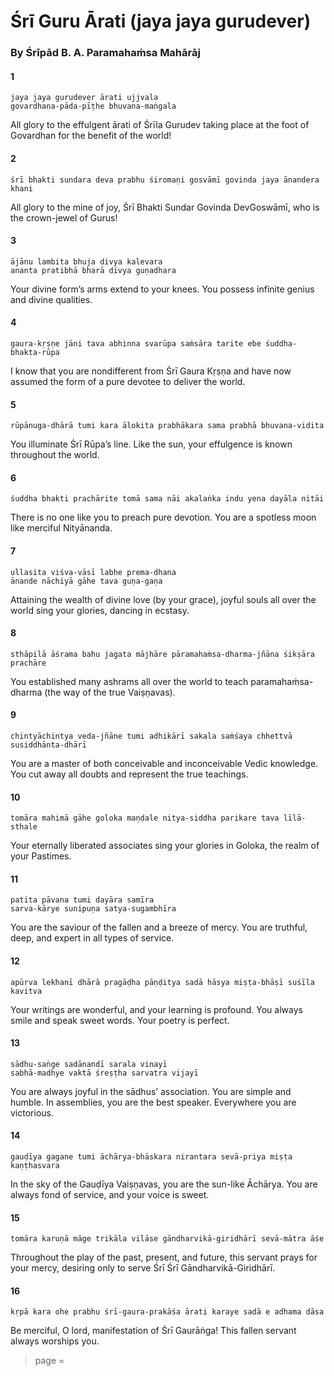 # Śrī Guru Ārati (jaya jaya gurudever)

### By Śrīpād B. A. Paramahaṁsa Mahārāj

#### 1

    jaya jaya gurudever ārati ujjvala
    govardhana-pāda-pīṭhe bhuvana-maṅgala

All glory to the effulgent ārati of Śrīla Gurudev taking place at the foot of Govardhan for the benefit of the world!

#### 2

    śrī bhakti sundara deva prabhu śiromaṇi gosvāmī govinda jaya ānandera khani

All glory to the mine of joy, Śrī Bhakti Sundar Govinda DevGoswāmī, who is the crown-jewel of Gurus!

#### 3

    ājānu lambita bhuja divya kalevara
    ananta pratibhā bharā divya guṇadhara

Your divine form’s arms extend to your knees. You possess infinite genius and divine qualities.

#### 4

    gaura-kṛṣṇe jāni tava abhinna svarūpa saṁsāra tarite ebe śuddha-bhakta-rūpa

I know that you are nondifferent from Śrī Gaura Kṛṣṇa and have now assumed the form of a pure devotee to deliver the world.

#### 5

    rūpānuga-dhārā tumi kara ālokita prabhākara sama prabhā bhuvana-vidita

You illuminate Śrī Rūpa’s line. Like the sun, your effulgence is known throughout the world.

#### 6

    śuddha bhakti prachārite tomā sama nāi akalaṅka indu yena dayāla nitāi

There is no one like you to preach pure devotion. You are a spotless moon like merciful Nityānanda.

#### 7

    ullasita viśva-vāsī labhe prema-dhana
    ānande nāchiyā gāhe tava guṇa-gaṇa

Attaining the wealth of divine love (by your grace), joyful souls all over the world sing your glories, dancing in ecstasy.

#### 8

    sthāpilā āśrama bahu jagata mājhāre pāramahaṁsa-dharma-jñāna śikṣāra prachāre

You established many ashrams all over the world to teach paramahaṁsa-dharma (the way of the true Vaiṣṇavas).

#### 9

    chintyāchintya veda-jñāne tumi adhikārī sakala saṁśaya chhettvā susiddhānta-dhārī

You are a master of both conceivable and inconceivable Vedic knowledge. You cut away all doubts and represent the true teachings.

#### 10

    tomāra mahimā gāhe goloka maṇḍale nitya-siddha parikare tava līlā-sthale

Your eternally liberated associates sing your glories in Goloka, the realm of your Pastimes.

#### 11

    patita pāvana tumi dayāra samīra
    sarva-kārye sunipuṇa satya-sugambhīra

You are the saviour of the fallen and a breeze of mercy. You are truthful, deep, and expert in all types of service.

#### 12

    apūrva lekhanī dhārā pragāḍha pāṇḍitya sadā hāsya miṣṭa-bhāṣī suśīla kavitva

Your writings are wonderful, and your learning is profound. You always smile and speak sweet words. Your poetry is perfect.

#### 13

    sādhu-saṅge sadānandī sarala vinayī
    sabhā-madhye vaktā śreṣṭha sarvatra vijayī

You are always joyful in the sādhus’ association. You are simple and humble. In assemblies, you are the best speaker. Everywhere you are victorious.

#### 14

    gauḍīya gagane tumi āchārya-bhāskara nirantara sevā-priya miṣṭa kaṇṭhasvara

In the sky of the Gauḍīya Vaiṣṇavas, you are the sun-like Āchārya. You are always fond of service, and your voice is sweet.

#### 15

    tomāra karuṇā māge trikāla vilāse gāndharvikā-giridhārī sevā-mātra āśe

Throughout the play of the past, present, and future, this servant prays for your mercy, desiring only to serve Śrī Śrī Gāndharvikā-Giridhārī.

#### 16

    kṛpā kara ohe prabhu śrī-gaura-prakāśa ārati karaye sadā e adhama dāsa

Be merciful, O lord, manifestation of Śrī Gaurāṅga! This fallen servant always worships you.


> page = 
